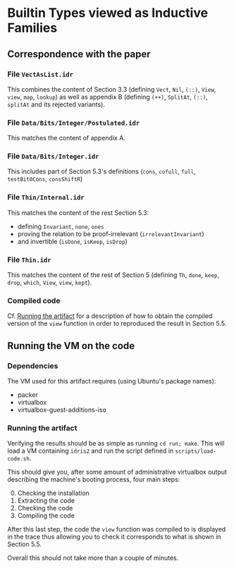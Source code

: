 # Builtin Types viewed as Inductive Families

## Correspondence with the paper

### File `VectAsList.idr`

This combines the content of Section 3.3
(defining `Vect`, `Nil`, `(::)`, `View`, `view`, `map`, `lookup`)
as well as appendix B (defining `(++)`, `SplitAt`, `(::)`,
`splitAt` and its rejected variants).

### File `Data/Bits/Integer/Postulated.idr`

This matches the content of appendix A.

### File `Data/Bits/Integer.idr`

This includes part of Section 5.3's definitions
(`cons`, `cofull`, `full`, `testBit0Cons`, `consShiftR`)

### File `Thin/Internal.idr`

This matches the content of the rest Section 5.3:

- defining `Invariant`, `none`, `ones`
- proving the relation to be proof-irrelevant (`irrelevantInvariant`)
- and invertible (`isDone`, `isKeep`, `isDrop`)

### File `Thin.idr`

This matches the content of the rest of Section 5
(defining `Th`, `done`, `keep`, `drop`, `which`, `View`, `view`,
`kept`).

### Compiled code

Cf. [Running the artifact](#running-the-artifact) for a description of
how to obtain the compiled version of the `view` function in order to
reproduced the result in Section 5.5.

## Running the VM on the code

### Dependencies

The VM used for this artifact requires (using Ubuntu's package names):

- packer
- virtualbox
- virtualbox-guest-additions-iso

### Running the artifact

Verifying the results should be as simple as running `cd run; make`.
This will load a VM containing `idris2` and run the script defined
in `scripts/load-code.sh`.

This should give you, after some amount of administrative virtualbox output
describing the machine's booting process, four main steps:

0. Checking the installation
1. Extracting the code
2. Checking the code
3. Compiling the code

After this last step, the code the `view` function was compiled to is
displayed in the trace thus allowing you to check it corresponds to what
is shown in Section 5.5.

Overall this should not take more than a couple of minutes.
